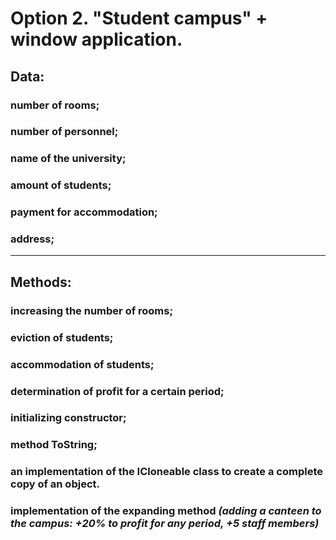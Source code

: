 # Option 2. "Student campus" + window application.

## Data:
  ### number of rooms;
  ### number of personnel;
  ### name of the university;
  ### amount of students;
  ### payment for accommodation;
  ### address;
___
## Methods:
  ### increasing the number of rooms;
  ### eviction of students;
  ### accommodation of students;
  ### determination of profit for a certain period;
  ### initializing constructor;
  ### method ToString;
  ### an implementation of the ICloneable<T> class to create a complete copy of an object.
  ### implementation of the expanding method *(adding a canteen to the campus: +20% to profit for any period, +5 staff members)*
